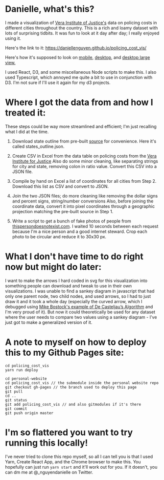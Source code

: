 # Danielle, what's this?

I made a visualization of [Vera Institute of Justice's](https://www.vera.org/publications/what-policing-costs-in-americas-biggest-cities) data on policing costs in different cities throughout the country. This is a rich and loamy dataset with lots of surprising tidbits. It was fun to look at it day after day; I really enjoyed using it.

Here's the link to it: https://daniellenguyen.github.io/policing_cost_vis/

Here's how it's supposed to look on [mobile](https://github.com/daniellenguyen/policing_cost_vis/blob/main/public/mobile-snapshot.jpg), [desktop](https://github.com/daniellenguyen/policing_cost_vis/blob/main/public/desktop-snapshot.jpeg), and [desktop large view.](https://github.com/daniellenguyen/policing_cost_vis/blob/main/public/desktop-snapshot-large.jpeg)

I used React, D3, and some miscellaneous Node scripts to make this. I also used Typescript, which annoyed me quite a bit to use in conjunction with D3. I'm not sure if I'll use it again for my d3 projects.

# Where I got the data from and how I treated it:

These steps could be way more streamlined and efficient; I'm just recalling what I did at the time.

1. Download state outline from pre-built [source](https://github.com/topojson/us-atlas) for convenience. Here it's called states_outline.json.

2. Create CSV in Excel from the data table on policing costs from the [Vera Institute for Justice](https://www.vera.org/publications/what-policing-costs-in-americas-biggest-cities)
Also do some minor cleaning, like separating strings for city and state, removing colon in ratio value.
Convert this CSV into a JSON file.

3. Compile by hand on Excel a list of coordinates for all cities from Step 2. Download this list as CSV and convert to JSON.

4. Join the two JSON files; do more cleaning like removing the dollar signs and percent signs, string/number conversions
Also, before joining the coordinate data, convert it into pixel coordinates through a geographic projection matching the pre-built source in Step 1.

5. Write a script to get a bunch of fake photos of people from [thispersondoesnotexist.com](https://thispersondoesnotexist.com/). I waited 10 seconds between each request because I'm a nice person and a good internet steward.
Crop each photo to be circular and reduce it to 30x30 px.

# What I don't have time to do right now but might do later:

I want to make the arrows I hard coded in svg for this visualization into something people can download and tweak to use in their own visualizations. I was unable to find a sankey diagram in javascript that had only one parent node, two child nodes, and used arrows, so I had to just draw it and it took a whole day (especially the curved arrow, which I debugged using [Mike Bostock's example of De Casteljau’s Algorithm](https://observablehq.com/@mbostock/de-casteljaus-algorithm) and I'm very proud of it). But now it could theoretically be used for any dataset where the user needs to compare two values using a sankey diagram - I've just got to make a generalized version of it.

# A note to myself on how to deploy this to my Github Pages site:

```
cd policing_cost_vis
yarn run deploy

cd personal-website
cd policing_cost_vis // the submodule inside the personal website repo
git checkout gh-pages // the branch used to deploy this page
git pull
cd ..
git status
git add policing_cost_vis // and also gitmodules if it's there
git commit 
git push origin master
```

# I'm so flattered you want to try running this locally!

I've never tried to clone this repo myself, so all I can tell you is that I used Yarn, Create React App, and the Chrome browser to make this. You hopefully can just run `yarn start` and it'll work out for you. If it doesn't, you can dm me at @_nguyendanielle on Twitter.


